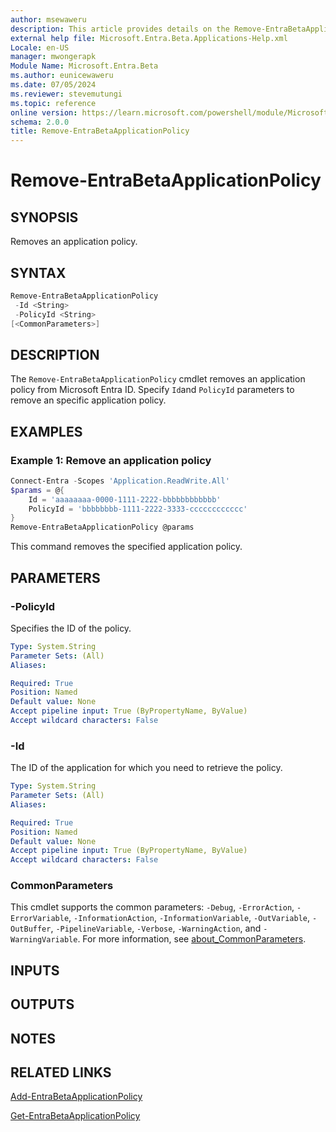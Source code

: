 ```yaml
---
author: msewaweru
description: This article provides details on the Remove-EntraBetaApplicationPolicy command.
external help file: Microsoft.Entra.Beta.Applications-Help.xml
Locale: en-US
manager: mwongerapk
Module Name: Microsoft.Entra.Beta
ms.author: eunicewaweru
ms.date: 07/05/2024
ms.reviewer: stevemutungi
ms.topic: reference
online version: https://learn.microsoft.com/powershell/module/Microsoft.Entra.Beta/Remove-EntraBetaApplicationPolicy
schema: 2.0.0
title: Remove-EntraBetaApplicationPolicy
---
```


# Remove-EntraBetaApplicationPolicy

## SYNOPSIS

Removes an application policy.

## SYNTAX

```powershell
Remove-EntraBetaApplicationPolicy
 -Id <String>
 -PolicyId <String>
[<CommonParameters>]
```

## DESCRIPTION

The `Remove-EntraBetaApplicationPolicy` cmdlet removes an application policy from Microsoft Entra ID. Specify `Id`and `PolicyId` parameters to remove an specific application policy.

## EXAMPLES

### Example 1: Remove an application policy

```powershell
Connect-Entra -Scopes 'Application.ReadWrite.All'
$params = @{
    Id = 'aaaaaaaa-0000-1111-2222-bbbbbbbbbbbb'
    PolicyId = 'bbbbbbbb-1111-2222-3333-cccccccccccc'
}
Remove-EntraBetaApplicationPolicy @params
```

This command removes the specified application policy.

## PARAMETERS

### -PolicyId

Specifies the ID of the policy.

```yaml
Type: System.String
Parameter Sets: (All)
Aliases:

Required: True
Position: Named
Default value: None
Accept pipeline input: True (ByPropertyName, ByValue)
Accept wildcard characters: False
```

### -Id

The ID of the application for which you need to retrieve the policy.

```yaml
Type: System.String
Parameter Sets: (All)
Aliases:

Required: True
Position: Named
Default value: None
Accept pipeline input: True (ByPropertyName, ByValue)
Accept wildcard characters: False
```

### CommonParameters

This cmdlet supports the common parameters: `-Debug`, `-ErrorAction`, `-ErrorVariable`, `-InformationAction`, `-InformationVariable`, `-OutVariable`, `-OutBuffer`, `-PipelineVariable`, `-Verbose`, `-WarningAction`, and `-WarningVariable`. For more information, see [about_CommonParameters](https://go.microsoft.com/fwlink/?LinkID=113216).

## INPUTS

## OUTPUTS

## NOTES

## RELATED LINKS

[Add-EntraBetaApplicationPolicy](Add-EntraBetaApplicationPolicy.md)

[Get-EntraBetaApplicationPolicy](Get-EntraBetaApplicationPolicy.md)
